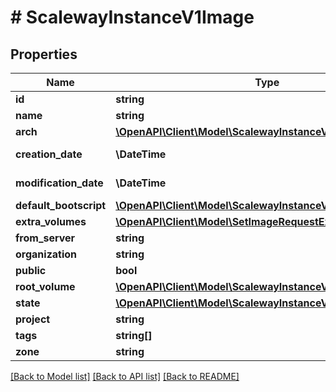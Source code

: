 # # ScalewayInstanceV1Image

## Properties

Name | Type | Description | Notes
------------ | ------------- | ------------- | -------------
**id** | **string** |  | [optional]
**name** | **string** |  | [optional]
**arch** | [**\OpenAPI\Client\Model\ScalewayInstanceV1Arch**](ScalewayInstanceV1Arch.md) |  | [optional]
**creation_date** | **\DateTime** | (RFC 3339 format) | [optional]
**modification_date** | **\DateTime** | (RFC 3339 format) | [optional]
**default_bootscript** | [**\OpenAPI\Client\Model\ScalewayInstanceV1Bootscript**](ScalewayInstanceV1Bootscript.md) |  | [optional]
**extra_volumes** | [**\OpenAPI\Client\Model\SetImageRequestExtraVolumes**](SetImageRequestExtraVolumes.md) |  | [optional]
**from_server** | **string** |  | [optional]
**organization** | **string** |  | [optional]
**public** | **bool** |  | [optional]
**root_volume** | [**\OpenAPI\Client\Model\ScalewayInstanceV1VolumeSummary**](ScalewayInstanceV1VolumeSummary.md) |  | [optional]
**state** | [**\OpenAPI\Client\Model\ScalewayInstanceV1ImageState**](ScalewayInstanceV1ImageState.md) |  | [optional]
**project** | **string** |  | [optional]
**tags** | **string[]** |  | [optional]
**zone** | **string** |  | [optional]

[[Back to Model list]](../../README.md#models) [[Back to API list]](../../README.md#endpoints) [[Back to README]](../../README.md)
